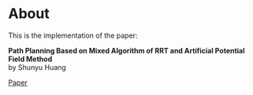 # About
This is the implementation of the paper:  

**Path Planning Based on Mixed Algorithm of RRT and Artificial Potential Field Method**  
by Shunyu Huang

[Paper](https://ieeexplore.ieee.org/document/9570910)

